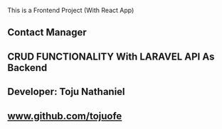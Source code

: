This is a Frontend Project (With React App)

## Contact Manager

## CRUD FUNCTIONALITY With LARAVEL API As Backend

## Developer: Toju Nathaniel

## www.github.com/tojuofe
